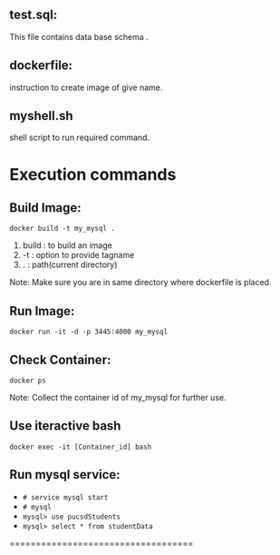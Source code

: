 ## test.sql:
This file contains data base schema .

## dockerfile:
instruction to create image of give name.

## myshell.sh
shell script to run required command.


# Execution commands

## Build Image:
`docker build -t my_mysql .`
1. build : to build an image
2. -t : option to provide tagname
3. . : path(current directory)

Note: Make sure you are in same directory where dockerfile is placed.

## Run Image:
`docker run -it -d -p 3445:4000 my_mysql`

## Check Container:
`docker ps`

Note: Collect the container id of my_mysql for further use.

## Use iteractive bash
`docker exec -it [Container_id] bash`

## Run mysql service:
- `# service mysql start`
- `# mysql`
- `mysql> use pucsdStudents`
- `mysql> select * from studentData`


===================================



